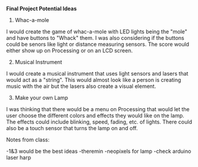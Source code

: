 **Final Project Potential Ideas** 

1. Whac-a-mole 

I would create the game of whac-a-mole with LED lights being the "mole" and have buttons to "Whack" them. I was also considering if the buttons could be senors like light or distance measuring sensors. The score would either show up on Processing or on an LCD screen. 

2. Musical Instrument 

I would create a musical instrument that uses light sensors and lasers that would act as a "string". This would almost look like a person is creating music with the air but the lasers also create a visual element. 

3. Make your own Lamp 

I was thinking that there would be a menu on Processing that would let the user choose the different colors and effects they would like on the lamp. The effects could include blinking, speed, fading, etc. of lights. There could also be a touch sensor that turns the lamp on and off. 

Notes from class: 

-1&3 would be the best ideas
-theremin 
-neopixels for lamp 
-check arduino laser harp 

